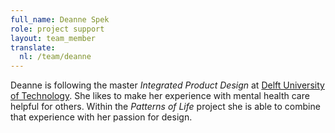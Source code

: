 ```yaml
---
full_name: Deanne Spek
role: project support
layout: team_member
translate:
  nl: /team/deanne
---
```

Deanne is following the master *Integrated Product Design* at
[Delft University of Technology]. She likes to make her experience with
mental health care helpful for others. Within the *Patterns of Life* project
she is able to combine that experience with her passion for design.

[Delft University of Technology]: https://www.tudelft.nl/en/
